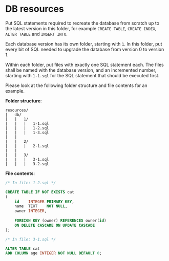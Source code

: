 # DB resources
Put SQL statements required to recreate the database from scratch up to the 
latest version in this folder, for example `CREATE TABLE`, `CREATE INDEX`, 
`ALTER TABLE` and `INSERT INTO`.

Each database version has its own folder, starting with `1`. In this folder, 
put every bit of SQL needed to upgrade the database from version 0 to version 1.

Within each folder, put files with exactly one SQL statement each. The files 
shall be named with the database version, and an incremented number, starting 
with `1-1.sql` for the SQL statement that should be executed first.

Please look at the following folder structure and file contents for an example.

**Folder structure**:
```
resources/
|   db/
|   |   1/
|   |   |   1-1.sql
|   |   |   1-2.sql
|   |   |   1-3.sql
|   |
|   |   2/
|   |   |   2-1.sql
|   |
|   |   3/
|   |   |   3-1.sql
|   |   |   3-2.sql        
```

**File contents**:
```sql
/* In file: 1-2.sql */

CREATE TABLE IF NOT EXISTS cat
(
    id    INTEGER PRIMARY KEY,
    name  TEXT    NOT NULL,
    owner INTEGER,
    
    FOREIGN KEY (owner) REFERENCES owner(id)
    ON DELETE CASCADE ON UPDATE CASCADE
);

/* In file: 3-1.sql */

ALTER TABLE cat
ADD COLUMN age INTEGER NOT NULL DEFAULT 0;
```
